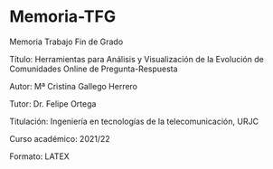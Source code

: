 # Memoria-TFG

Memoria Trabajo Fin de Grado

Título: Herramientas para Análisis y Visualización de la Evolución de Comunidades Online de Pregunta-Respuesta

Autor: Mª Cristina Gallego Herrero

Tutor: Dr. Felipe Ortega

Titulación: Ingeniería en tecnologías de la telecomunicación, URJC

Curso académico: 2021/22

Formato: LATEX
